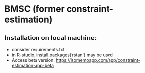 # BMSC (former constraint-estimation)

## Installation on local machine:
- consider requirements.txt 
- in R-studio, install.packages('rstan') may be used
- Access beta version: https://isomemoapp.com/app/constraint-estimation-app-beta
